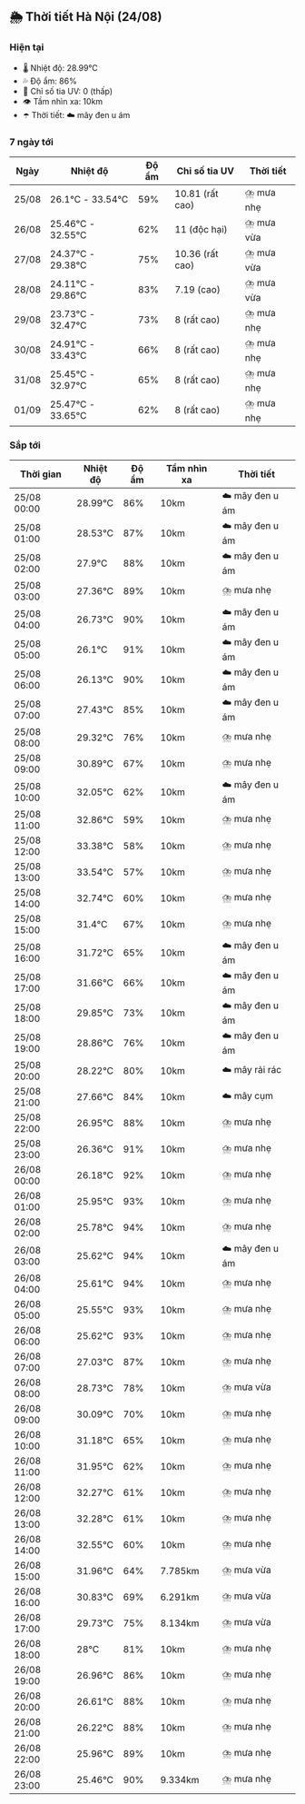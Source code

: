 ## 🌦️ Thời tiết Hà Nội (24/08)

### Hiện tại

- 🌡️ Nhiệt độ: 28.99℃
- 💦 Độ ẩm: 86%
- 🌟 Chỉ số tia UV: 0 (thấp)
- 👁️ Tầm nhìn xa: 10km
- ☂️ Thời tiết: ☁️ mây đen u ám

### 7 ngày tới

| Ngày | Nhiệt độ | Độ ẩm | Chỉ số tia UV | Thời tiết |
| --- | --- | --- | --- | --- |
| 25/08 | 26.1℃ - 33.54℃ | 59% | 10.81 (rất cao) | ⛈️ mưa nhẹ |
| 26/08 | 25.46℃ - 32.55℃ | 62% | 11 (độc hại) | ⛈️ mưa vừa |
| 27/08 | 24.37℃ - 29.38℃ | 75% | 10.36 (rất cao) | ⛈️ mưa vừa |
| 28/08 | 24.11℃ - 29.86℃ | 83% | 7.19 (cao) | ⛈️ mưa vừa |
| 29/08 | 23.73℃ - 32.47℃ | 73% | 8 (rất cao) | ⛈️ mưa nhẹ |
| 30/08 | 24.91℃ - 33.43℃ | 66% | 8 (rất cao) | ⛈️ mưa nhẹ |
| 31/08 | 25.45℃ - 32.97℃ | 65% | 8 (rất cao) | ⛈️ mưa nhẹ |
| 01/09 | 25.47℃ - 33.65℃ | 62% | 8 (rất cao) | ⛈️ mưa nhẹ |

### Sắp tới

| Thời gian | Nhiệt độ | Độ ẩm | Tầm nhìn xa | Thời tiết |
| --- | --- | --- | --- | --- |
| 25/08 00:00 | 28.99℃ | 86% | 10km | ☁️ mây đen u ám |
| 25/08 01:00 | 28.53℃ | 87% | 10km | ☁️ mây đen u ám |
| 25/08 02:00 | 27.9℃ | 88% | 10km | ☁️ mây đen u ám |
| 25/08 03:00 | 27.36℃ | 89% | 10km | ⛈️ mưa nhẹ |
| 25/08 04:00 | 26.73℃ | 90% | 10km | ☁️ mây đen u ám |
| 25/08 05:00 | 26.1℃ | 91% | 10km | ☁️ mây đen u ám |
| 25/08 06:00 | 26.13℃ | 90% | 10km | ☁️ mây đen u ám |
| 25/08 07:00 | 27.43℃ | 85% | 10km | ☁️ mây đen u ám |
| 25/08 08:00 | 29.32℃ | 76% | 10km | ⛈️ mưa nhẹ |
| 25/08 09:00 | 30.89℃ | 67% | 10km | ⛈️ mưa nhẹ |
| 25/08 10:00 | 32.05℃ | 62% | 10km | ☁️ mây đen u ám |
| 25/08 11:00 | 32.86℃ | 59% | 10km | ⛈️ mưa nhẹ |
| 25/08 12:00 | 33.38℃ | 58% | 10km | ⛈️ mưa nhẹ |
| 25/08 13:00 | 33.54℃ | 57% | 10km | ⛈️ mưa nhẹ |
| 25/08 14:00 | 32.74℃ | 60% | 10km | ⛈️ mưa nhẹ |
| 25/08 15:00 | 31.4℃ | 67% | 10km | ⛈️ mưa nhẹ |
| 25/08 16:00 | 31.72℃ | 65% | 10km | ☁️ mây đen u ám |
| 25/08 17:00 | 31.66℃ | 66% | 10km | ☁️ mây đen u ám |
| 25/08 18:00 | 29.85℃ | 73% | 10km | ☁️ mây đen u ám |
| 25/08 19:00 | 28.86℃ | 76% | 10km | ☁️ mây đen u ám |
| 25/08 20:00 | 28.22℃ | 80% | 10km | ☁️ mây rải rác |
| 25/08 21:00 | 27.66℃ | 84% | 10km | ☁️ mây cụm |
| 25/08 22:00 | 26.95℃ | 88% | 10km | ⛈️ mưa nhẹ |
| 25/08 23:00 | 26.36℃ | 91% | 10km | ⛈️ mưa nhẹ |
| 26/08 00:00 | 26.18℃ | 92% | 10km | ⛈️ mưa nhẹ |
| 26/08 01:00 | 25.95℃ | 93% | 10km | ⛈️ mưa nhẹ |
| 26/08 02:00 | 25.78℃ | 94% | 10km | ⛈️ mưa nhẹ |
| 26/08 03:00 | 25.62℃ | 94% | 10km | ☁️ mây đen u ám |
| 26/08 04:00 | 25.61℃ | 94% | 10km | ⛈️ mưa nhẹ |
| 26/08 05:00 | 25.55℃ | 93% | 10km | ⛈️ mưa nhẹ |
| 26/08 06:00 | 25.62℃ | 93% | 10km | ⛈️ mưa nhẹ |
| 26/08 07:00 | 27.03℃ | 87% | 10km | ⛈️ mưa nhẹ |
| 26/08 08:00 | 28.73℃ | 78% | 10km | ⛈️ mưa vừa |
| 26/08 09:00 | 30.09℃ | 70% | 10km | ⛈️ mưa nhẹ |
| 26/08 10:00 | 31.18℃ | 65% | 10km | ⛈️ mưa nhẹ |
| 26/08 11:00 | 31.95℃ | 62% | 10km | ⛈️ mưa nhẹ |
| 26/08 12:00 | 32.27℃ | 61% | 10km | ⛈️ mưa nhẹ |
| 26/08 13:00 | 32.28℃ | 61% | 10km | ⛈️ mưa nhẹ |
| 26/08 14:00 | 32.55℃ | 60% | 10km | ⛈️ mưa nhẹ |
| 26/08 15:00 | 31.96℃ | 64% | 7.785km | ⛈️ mưa vừa |
| 26/08 16:00 | 30.83℃ | 69% | 6.291km | ⛈️ mưa vừa |
| 26/08 17:00 | 29.73℃ | 75% | 8.134km | ⛈️ mưa vừa |
| 26/08 18:00 | 28℃ | 81% | 10km | ⛈️ mưa nhẹ |
| 26/08 19:00 | 26.96℃ | 86% | 10km | ⛈️ mưa nhẹ |
| 26/08 20:00 | 26.61℃ | 88% | 10km | ⛈️ mưa nhẹ |
| 26/08 21:00 | 26.22℃ | 88% | 10km | ⛈️ mưa nhẹ |
| 26/08 22:00 | 25.96℃ | 89% | 10km | ⛈️ mưa nhẹ |
| 26/08 23:00 | 25.46℃ | 90% | 9.334km | ⛈️ mưa nhẹ |
